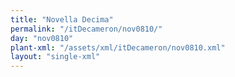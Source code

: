 ```yaml
---
title: "Novella Decima"
permalink: "/itDecameron/nov0810/"
day: "nov0810"
plant-xml: "/assets/xml/itDecameron/nov0810.xml"
layout: "single-xml"
---
```

